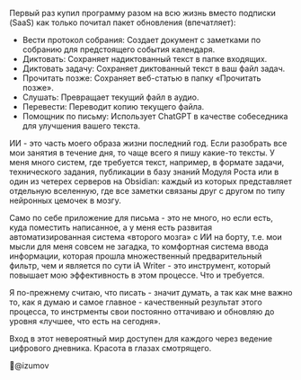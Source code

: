 Первый раз купил программу разом на всю жизнь вместо подписки (SaaS) как только почитал пакет обновления (впечатляет):

- Вести протокол собрания: Создает документ с заметками по собранию для предстоящего события календаря.
- Диктовать: Сохраняет надиктованный текст в папке входящих.
- Диктовать задачу: Сохраняет диктованный текст в ваш файл задач.
- Прочитать позже: Сохраняет веб-статью в папку «Прочитать позже».
- Слушать: Превращает текущий файл в аудио.
- Перевести: Переводит копию текущего файла.
- Помощник по письму: Использует ChatGPT в качестве собеседника для улучшения вашего текста.

ИИ - это часть моего образа жизни последний год. Если разобрать все мои занятия в течение дня, то чаще всего я пишу какие-то тексты. У меня много систем, где требуется текст, например, в формате задачи, технического задания, публикации в базу знаний Модуля Роста или в один из четерех серверов на Obsidian: каждый из которых представляет отдельную вселенную, где все заметки связаны друг с другом по типу нейронных цемочек в мозгу.

Само по себе приложение для письма - это не много, но если есть, куда поместить написанное, а у меня есть развитая автоматизированная система «второго мозга» с ИИ на борту, т.е. мои мысли для меня совсем не загадка, то комфортная система ввода информации, которая прошла множественный предварительный фильтр, чем и является по сути iA Writer - это инструмент, который повышает мою эффективность в этом процессе. Что и требуется.

Я по-прежнему считаю, что писать - значит думать, а так как мне важно то, как я думаю и самое главное - качественный результат этого процесса, то инстрменты свои постоянно оттачиваю и обновляю до уровня «лучшее, что есть на сегодня».

Вход в этот невероятный мир доступен для каждого через ведение цифрового дневника. Красота в глазах смотрящего.

@izumov

